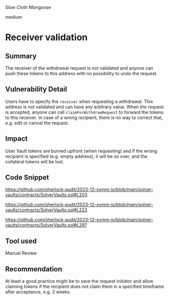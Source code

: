Slow Cloth Mongoose

medium

# Receiver validation

## Summary

The receiver of the withdrawal request is not validated and anyone can push these tokens to this address with no possibility to undo the request.

## Vulnerability Detail

Users have to specify the `receiver` when requesting a withdrawal. This address is not validated and can have any arbitrary value. When the request is accepted, anyone can call `claimForWithdrawRequest` to forward the tokens to this receiver. In case of a wrong recipient, there is no way to correct that, e.g. edit or cancel the request.

## Impact

User Vault tokens are burned upfront (when requesting) and if the wrong recipient is specified (e.g. empty address), it will be so over, and the collateral tokens will be lost.

## Code Snippet

https://github.com/sherlock-audit/2023-12-symm-io/blob/main/solver-vaults/contracts/SolverVaults.sol#L203

https://github.com/sherlock-audit/2023-12-symm-io/blob/main/solver-vaults/contracts/SolverVaults.sol#L223

https://github.com/sherlock-audit/2023-12-symm-io/blob/main/solver-vaults/contracts/SolverVaults.sol#L297

## Tool used

Manual Review

## Recommendation

At least a good practice might be to save the request initiator and allow claiming tokens if the recipient does not claim them in a specified timeframe after acceptance, e.g. 2 weeks.
